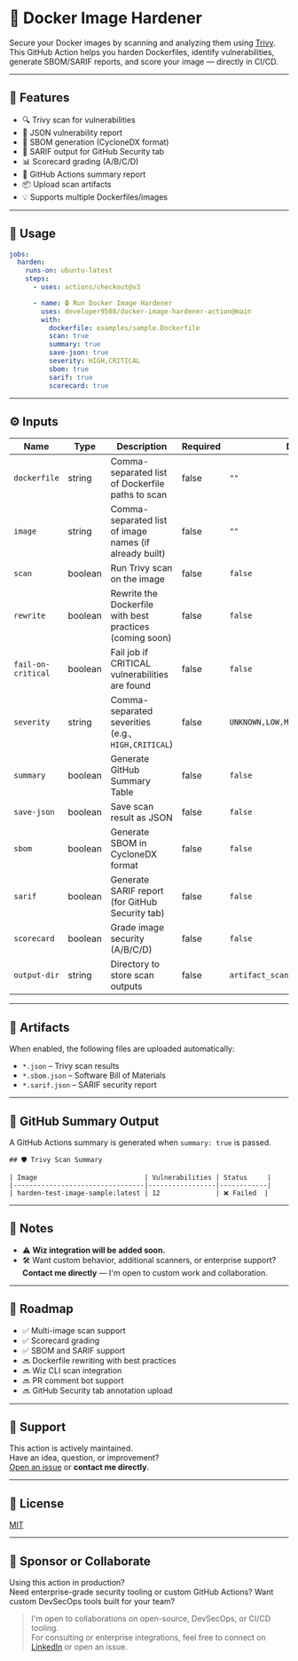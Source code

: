# 🔐 Docker Image Hardener

Secure your Docker images by scanning and analyzing them using [Trivy](https://github.com/aquasecurity/trivy).  
This GitHub Action helps you harden Dockerfiles, identify vulnerabilities, generate SBOM/SARIF reports, and score your image — directly in CI/CD.

---

## 🚀 Features

- 🔍 Trivy scan for vulnerabilities  
- 📄 JSON vulnerability report  
- 🧾 SBOM generation (CycloneDX format)  
- 🧪 SARIF output for GitHub Security tab  
- 📊 Scorecard grading (A/B/C/D)  
- 📝 GitHub Actions summary report  
- 📦 Upload scan artifacts  
- 💡 Supports multiple Dockerfiles/images  

---

## 🧰 Usage

```yaml
jobs:
  harden:
    runs-on: ubuntu-latest
    steps:
      - uses: actions/checkout@v3

      - name: 🔒 Run Docker Image Hardener
        uses: developer9508/docker-image-hardener-action@main
        with:
          dockerfile: examples/sample.Dockerfile
          scan: true
          summary: true
          save-json: true
          severity: HIGH,CRITICAL
          sbom: true
          sarif: true
          scorecard: true
```

---

## ⚙️ Inputs

| Name               | Type     | Description                                                               | Required | Default                        |
|--------------------|----------|---------------------------------------------------------------------------|----------|--------------------------------|
| `dockerfile`        | string   | Comma-separated list of Dockerfile paths to scan                          | false    | `""`                           |
| `image`             | string   | Comma-separated list of image names (if already built)                    | false    | `""`                           |
| `scan`              | boolean  | Run Trivy scan on the image                                               | false    | `false`                        |
| `rewrite`           | boolean  | Rewrite the Dockerfile with best practices (coming soon)                  | false    | `false`                        |
| `fail-on-critical`  | boolean  | Fail job if CRITICAL vulnerabilities are found                            | false    | `false`                        |
| `severity`          | string   | Comma-separated severities (e.g., `HIGH,CRITICAL`)                        | false    | `UNKNOWN,LOW,MEDIUM,HIGH,CRITICAL` |
| `summary`           | boolean  | Generate GitHub Summary Table                                             | false    | `false`                        |
| `save-json`         | boolean  | Save scan result as JSON                                                  | false    | `false`                        |
| `sbom`              | boolean  | Generate SBOM in CycloneDX format                                         | false    | `false`                        |
| `sarif`             | boolean  | Generate SARIF report (for GitHub Security tab)                           | false    | `false`                        |
| `scorecard`         | boolean  | Grade image security (A/B/C/D)                                            | false    | `false`                        |
| `output-dir`        | string   | Directory to store scan outputs                                           | false    | `artifact_scan/`              |

---

## 📂 Artifacts

When enabled, the following files are uploaded automatically:

- `*.json` – Trivy scan results  
- `*.sbom.json` – Software Bill of Materials  
- `*.sarif.json` – SARIF security report  

---

## 📘 GitHub Summary Output

A GitHub Actions summary is generated when `summary: true` is passed.

```
## 🛡️ Trivy Scan Summary

| Image                           | Vulnerabilities | Status     | 
|---------------------------------|-----------------|------------|
| harden-test-image-sample:latest | 12              | ❌ Failed  |
```

---

## 📌 Notes

- ⚠️ **Wiz integration will be added soon.**  
- 🛠️ Want custom behavior, additional scanners, or enterprise support?  
  **Contact me directly** — I'm open to custom work and collaboration.

---

## 🧩 Roadmap

- ✅ Multi-image scan support  
- ✅ Scorecard grading  
- ✅ SBOM and SARIF support  
- 🔜 Dockerfile rewriting with best practices  
- 🔜 Wiz CLI scan integration  
- 🔜 PR comment bot support  
- 🔜 GitHub Security tab annotation upload  

---

## 🙋 Support

This action is actively maintained.  
Have an idea, question, or improvement?  
[Open an issue](https://github.com/developer9508/docker-image-hardener-action/issues) or **contact me directly**.

---

## 🧾 License

[MIT](LICENSE)

---

## 🤝 Sponsor or Collaborate

Using this action in production?  
Need enterprise-grade security tooling or custom GitHub Actions?
Want custom DevSecOps tools built for your team?

> I'm open to collaborations on open-source, DevSecOps, or CI/CD tooling.  
> For consulting or enterprise integrations, feel free to connect on [LinkedIn](https://www.linkedin.com/in/bharat-maheshwari-824bb5147) or open an issue.

